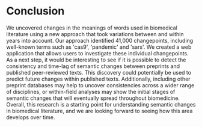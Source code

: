 # Conclusion

We uncovered changes in the meanings of words used in biomedical literature using a new approach that took variations between and within years  into account.
Our approach identified 41,000 changepoints, including well-known terms such as 'cas9', 'pandemic' and 'sars'.
We created a web application that allows users to investigate these individual changepoints.
As a next step, it would be interesting to see if it is possible to detect the consistency and time-lag of semantic changes between preprints and published peer-reviewed texts.
This discovery could potentially be used to predict future changes within published texts.
Additionally, including other preprint databases may help to uncover consistencies across a wider range of disciplines, or within-field analyses may show the initial stages of semantic changes that will eventually spread throughout biomedicine.
Overall, this research is a starting point for understanding semantic changes in biomedical literature, and we are looking forward to seeing how this area develops over time.
